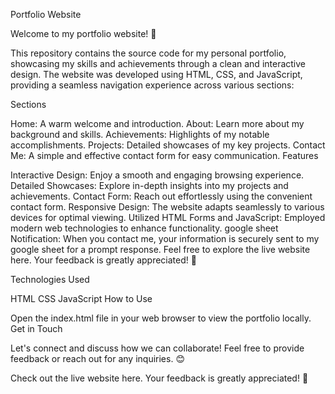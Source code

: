 Portfolio Website

Welcome to my portfolio website! 🚀

This repository contains the source code for my personal portfolio, showcasing my skills and achievements through a clean and interactive design. The website was developed using HTML, CSS, and JavaScript, providing a seamless navigation experience across various sections:

Sections

Home: A warm welcome and introduction.
About: Learn more about my background and skills.
Achievements: Highlights of my notable accomplishments.
Projects: Detailed showcases of my key projects.
Contact Me: A simple and effective contact form for easy communication.
Features

Interactive Design: Enjoy a smooth and engaging browsing experience.
Detailed Showcases: Explore in-depth insights into my projects and achievements.
Contact Form: Reach out effortlessly using the convenient contact form.
Responsive Design: The website adapts seamlessly to various devices for optimal viewing.
Utilized HTML Forms and JavaScript: Employed modern web technologies to enhance functionality.
google sheet Notification: When you contact me, your information is securely sent to my google sheet for a prompt response.
Feel free to explore the live website here. Your feedback is greatly appreciated! 🌟

Technologies Used

HTML
CSS
JavaScript
How to Use

Open the index.html file in your web browser to view the portfolio locally.
Get in Touch

Let's connect and discuss how we can collaborate! Feel free to provide feedback or reach out for any inquiries. 😊

Check out the live website here. Your feedback is greatly appreciated! 🌟
